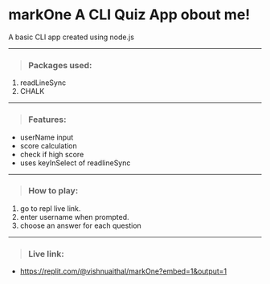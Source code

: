 # markOne A CLI Quiz App obout me!
 
A basic CLI app created using node.js

---
> ### Packages used:

1.  readLineSync
2.  CHALK
---
> ### Features:

-    userName input
-    score calculation
-    check if high score
-    uses keyInSelect of readlineSync

---
> ### How to play:

1.  go to repl live link.
2.  enter username when prompted.
3.  choose an answer for each question 

---
> ### Live link:

-  https://replit.com/@vishnuaithal/markOne?embed=1&output=1 
